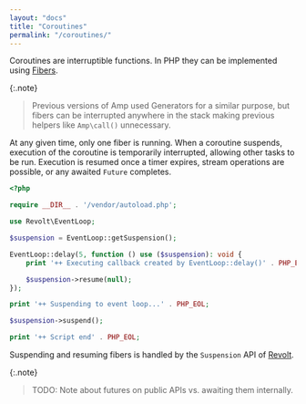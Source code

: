 ```yaml
---
layout: "docs"
title: "Coroutines"
permalink: "/coroutines/"
---
```

Coroutines are interruptible functions. In PHP they can be implemented using [Fibers](https://wiki.php.net/rfc/fibers).

{:.note}
> Previous versions of Amp used Generators for a similar purpose, but fibers can be interrupted anywhere in the stack making previous helpers like `Amp\call()` unnecessary.

At any given time, only one fiber is running. When a coroutine suspends, execution of the coroutine is temporarily
interrupted, allowing other tasks to be run. Execution is resumed once a timer expires, stream operations are possible,
or any awaited `Future` completes.

```php
<?php

require __DIR__ . '/vendor/autoload.php';

use Revolt\EventLoop;

$suspension = EventLoop::getSuspension();

EventLoop::delay(5, function () use ($suspension): void {
    print '++ Executing callback created by EventLoop::delay()' . PHP_EOL;

    $suspension->resume(null);
});

print '++ Suspending to event loop...' . PHP_EOL;

$suspension->suspend();

print '++ Script end' . PHP_EOL;
```

Suspending and resuming fibers is handled by the `Suspension` API of [Revolt](https://revolt.run).

{:.note}
> TODO: Note about futures on public APIs vs. awaiting them internally.
